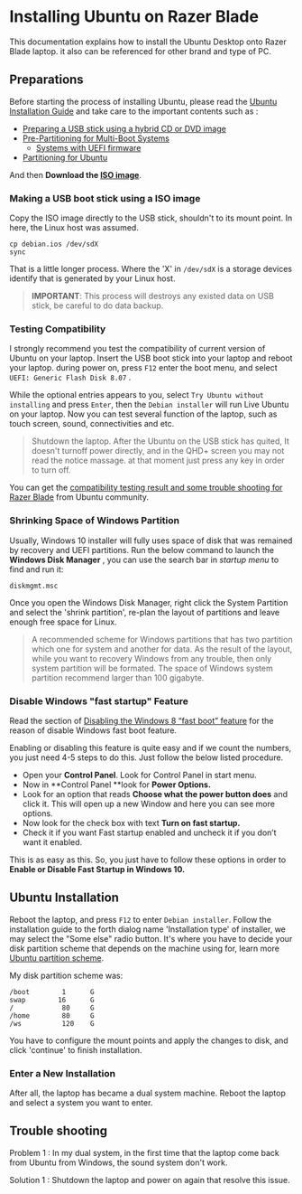 # Installing Ubuntu on Razer Blade

This documentation explains how to install the Ubuntu Desktop onto Razer Blade laptop. it also can be referenced for other brand and type of PC.

## Preparations
Before starting the process of installing Ubuntu, please read the [Ubuntu Installation Guide](https://help.ubuntu.com/lts/installation-guide/amd64/index.html) and take care to the important contents such as :

* [Preparing a USB stick using a hybrid CD or DVD image](https://help.ubuntu.com/lts/installation-guide/amd64/ch04s03.html)
* [Pre-Partitioning for Multi-Boot Systems](https://help.ubuntu.com/lts/installation-guide/amd64/ch03s05.html)
  * [Systems with UEFI firmware](https://help.ubuntu.com/lts/installation-guide/amd64/ch03s06.html)
* [Partitioning for Ubuntu](https://help.ubuntu.com/lts/installation-guide/amd64/apc.html)

And then **Download the [ISO image](https://www.ubuntu.com/download/desktop)**.

### Making a USB boot stick using a ISO image
Copy the ISO image directly to the USB stick, shouldn't to its mount point. In here, the Linux host was assumed.

```shell
cp debian.ios /dev/sdX
sync
```
That is a little longer process. Where the 'X' in `/dev/sdX` is a storage devices identify that is generated by your Linux host.

> **IMPORTANT**: This process will destroys any existed data on USB stick, be careful to do data backup.

### Testing Compatibility

I strongly recommend you test the compatibility of current version of Ubuntu on your laptop. Insert the USB boot stick into your laptop and reboot your laptop. during power on, press `F12` enter the boot menu, and select `UEFI: Generic Flash Disk 8.07` . 

While the optional entries appears to you, select `Try Ubuntu without installing` and press `Enter`, then the `Debian installer` will run Live Ubuntu on your laptop. Now you can test several function of the laptop, such as touch screen, sound, connectivities and etc.

> Shutdown the laptop. After the Ubuntu on the USB stick has quited, It doesn't turnoff power directly, and in the QHD+ screen you may not read the notice massage. at that moment just press any key in order to turn off.

You can get the [compatibility testing result and some trouble shooting for Razer Blade](https://help.ubuntu.com/community/RazerBlade) from Ubuntu community.

### Shrinking Space of Windows Partition

Usually, Windows 10 installer will fully uses space of disk that was remained by recovery and UEFI partitions. Run the below command to launch the **Windows Disk Manager** , you can use the search bar in *startup menu* to find and run it:

```shell
diskmgmt.msc
```

Once you open the Windows Disk Manager, right click the System Partition and select the 'shrink partition', re-plan the layout of partitions and leave enough free space for Linux.

> A recommended scheme for Windows partitions that has two partition which one for system and another for data. As the result of the layout, while you want to recovery Windows from any trouble, then only system partition will be formated. The space of Windows system partition recommend larger than 100 gigabyte.

### Disable Windows "fast startup" Feature

Read the section of [Disabling the Windows 8 “fast boot” feature](https://help.ubuntu.com/lts/installation-guide/amd64/ch03s06.html#UEFI) for the reason of disable Windows fast boot feature.

Enabling or disabling this feature is quite easy and if we count the numbers, you just need 4-5 steps to do this. Just follow the below listed procedure.

- Open your **Control Panel**. Look for Control Panel in start menu.
- Now in **Control Panel **look for **Power Options.**
- Look for an option that reads **Choose what the power button does** and click it. This will open up a new Window and here you can see more options.
- Now look for the check box with text **Turn on fast startup.**
- Check it if you want Fast startup enabled and uncheck it if you don’t want it enabled.

This is as easy as this. So, you just have to follow these options in order to **Enable or Disable Fast Startup in Windows 10.**

## Ubuntu Installation

Reboot the laptop, and press `F12` to enter `Debian installer`. Follow the installation guide to the forth dialog name 'Installation type' of installer, we may select the "Some else" radio button. It's where you have to decide your disk partition scheme that depends on the machine using for, learn more [Ubuntu partition scheme](https://help.ubuntu.com/lts/installation-guide/amd64/apc.html).

My disk partition scheme was:

```/ 
/boot        1		G
swap        16		G
/            80		G
/home        80		G
/ws          120	G
```

You have to configure the mount points and apply the changes to disk, and click 'continue' to finish installation.

### Enter a New Installation

After all, the laptop has became a dual system machine. Reboot the laptop and select a system you want to enter.

## Trouble shooting

Problem 1 : In my dual system, in the first time that the laptop come back from Ubuntu from Windows, the sound system don't work. 

Solution 1 :  Shutdown the laptop and power on again that resolve this issue.